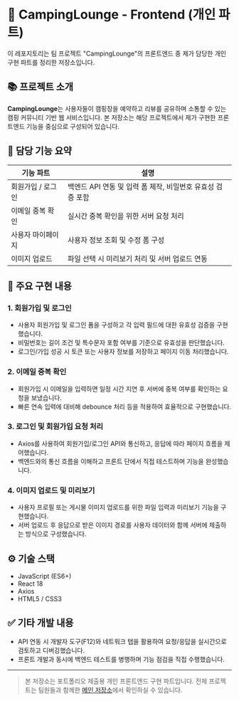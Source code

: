 # 🌄 CampingLounge - Frontend (개인 파트)

이 레포지토리는 팀 프로젝트 "CampingLounge"의 프론트엔드 중 제가 담당한 개인 구현 파트를 정리한 저장소입니다.

## 📚 프로젝트 소개

**CampingLounge**는 사용자들이 캠핑장을 예약하고 리뷰를 공유하며 소통할 수 있는 캠핑 커뮤니티 기반 웹 서비스입니다. 본 저장소는 해당 프로젝트에서 제가 구현한 프론트엔드 기능을 중심으로 구성되어 있습니다.

## 🔧 담당 기능 요약

| 기능 파트           | 설명                                          |
|--------------------|---------------------------------------------|
| 회원가입 / 로그인     | 백엔드 API 연동 및 입력 폼 제작, 비밀번호 유효성 검증 포함        |
| 이메일 중복 확인      | 실시간 중복 확인을 위한 서버 요청 처리                         |
| 사용자 마이페이지      | 사용자 정보 조회 및 수정 폼 구성                              |
| 이미지 업로드         | 파일 선택 시 미리보기 처리 및 서버 업로드 연동                   |

## 🌟 주요 구현 내용

### 1. 회원가입 및 로그인

- 사용자 회원가입 및 로그인 폼을 구성하고 각 입력 필드에 대한 유효성 검증을 구현했습니다.
- 비밀번호는 길이 조건 및 특수문자 포함 여부를 기준으로 유효성을 판단했습니다.
- 로그인/가입 성공 시 토큰 또는 사용자 정보를 저장하고 페이지 이동 처리했습니다.

### 2. 이메일 중복 확인

- 회원가입 시 이메일을 입력하면 일정 시간 지연 후 서버에 중복 여부를 확인하는 요청을 보냈습니다.
- 빠른 연속 입력에 대비해 debounce 처리 등을 적용하여 효율적으로 구현했습니다.

### 3. 로그인 및 회원가입 요청 처리

- Axios를 사용하여 회원가입/로그인 API와 통신하고, 응답에 따라 페이지 흐름을 제어했습니다.
- 백엔드와의 통신 흐름을 이해하고 프론트 단에서 직접 테스트하며 기능을 완성했습니다.

### 4. 이미지 업로드 및 미리보기

- 사용자 프로필 또는 게시물 이미지 업로드를 위한 파일 입력과 미리보기 기능을 구현했습니다.
- 서버 업로드 후 응답으로 받은 이미지 경로를 사용자 데이터와 함께 서버에 제출하는 방식으로 구성했습니다.

## ⚙️ 기술 스택

- JavaScript (ES6+)
- React 18
- Axios
- HTML5 / CSS3

## ✅ 기타 개발 내용

- API 연동 시 개발자 도구(F12)와 네트워크 탭을 활용하여 요청/응답을 실시간으로 검토하고 디버깅했습니다.
- 프론트 개발과 동시에 백엔드 테스트를 병행하며 기능 점검을 직접 수행했습니다.

---

> 본 저장소는 포트폴리오 제출용 개인 프론트엔드 구현 파트입니다. 
> 전체 프로젝트는 팀원들과 함께한 [메인 저장소](https://github.com/tungasa200/CampingLounge)에서 확인하실 수 있습니다.

